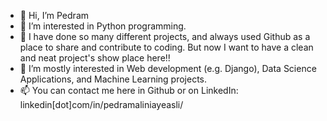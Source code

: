 - 👋 Hi, I’m Pedram
- 👀 I’m interested in Python programming.
- 🌱 I have done so many different projects, and always used Github as a place to share and contribute to coding. But now I want to have a clean and neat project's show place here!!
- 💞️ I’m mostly interested in Web development (e.g. Django), Data Science Applications, and Machine Learning projects.
- 📫 You can contact me here in Github or on LinkedIn: linkedin[dot]com/in/pedramaliniayeasli/
